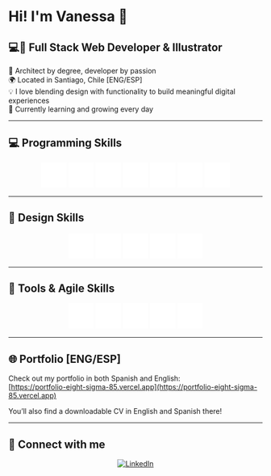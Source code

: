 # Hi! I'm Vanessa 🐰

## 💻🎨 Full Stack Web Developer & Illustrator  
📐 Architect by degree, developer by passion  
🌍 Located in Santiago, Chile [ENG/ESP]  
💡 I love blending design with functionality to build meaningful digital experiences  
🌱 Currently learning and growing every day  

---

## 💻 Programming Skills

<p align="center">
  <img src="https://github.com/vn-core/vn-core/blob/main/assets/img/html5.png" alt="HTML5" width="50" height="50"/>
  <img src="https://github.com/vn-core/vn-core/blob/main/assets/img/css3.png" alt="CSS3" width="50" height="50"/>
  <img src="https://github.com/vn-core/vn-core/blob/main/assets/img/icons8-javascript-500.png" alt="JavaScript" width="50" height="50"/>
  <img src="https://github.com/vn-core/vn-core/blob/main/assets/img/icons8-react-480.png" alt="React" width="50" height="50"/>
  <img src="https://github.com/vn-core/vn-core/blob/main/assets/img/node.png" alt="Node.js" width="50" height="50"/>
  <img src="https://github.com/vn-core/vn-core/blob/main/assets/img/pgadmin.png" alt="PG Admin" width="50" height="50"/>
  <img src="https://github.com/vn-core/vn-core/blob/main/assets/img/mysql.png" alt="MySQL" width="50" height="50"/>
</p>

---

## 🎨 Design Skills

<p align="center">
  <img src="https://github.com/vn-core/vn-core/blob/main/assets/img/figma.png" alt="Figma" width="50" height="50"/>
  <img src="https://github.com/vn-core/vn-core/blob/main/assets/img/photoshop.png" alt="Photoshop" width="50" height="50"/>
  <img src="https://github.com/vn-core/vn-core/blob/main/assets/img/illustrator.png" alt="Illustrator" width="50" height="50"/>
  <img src="https://github.com/vn-core/vn-core/blob/main/assets/img/procreate.png" alt="Procreate" width="50" height="50"/>
  <img src="https://github.com/vn-core/vn-core/blob/main/assets/img/responsive.png" alt="Responsive Design" width="50" height="50"/>
</p>

---

## 🧰 Tools & Agile Skills

<p align="center">
  <img src="https://github.com/vn-core/vn-core/blob/main/assets/img/github.png" alt="GitHub" width="50" height="50"/>
  <img src="https://github.com/vn-core/vn-core/blob/main/assets/img/bootstrap.png" alt="Bootstrap" width="50" height="50"/>
  <img src="https://github.com/vn-core/vn-core/blob/main/assets/img/tailwind.png" alt="Tailwind" width="50" height="50"/>
  <img src="https://github.com/vn-core/vn-core/blob/main/assets/img/trello.png" alt="Trello" width="50" height="50"/>
  <img src="https://github.com/vn-core/vn-core/blob/main/assets/img/jira.png" alt="Jira" width="50" height="50"/>
</p>

---

## 🌐 Portfolio [ENG/ESP]

Check out my portfolio in both Spanish and English:  
[https://portfolio-eight-sigma-85.vercel.app](https://portfolio-eight-sigma-85.vercel.app)

You’ll also find a downloadable CV in English and Spanish there!

---

## 🔗 Connect with me

<p align="center">
  <a href="https://www.linkedin.com/in/vncore/">
    <img src="https://img.shields.io/badge/LinkedIn-vanessa--nicole--contreras--orellana-0077B5?style=for-the-badge&logo=linkedin&logoColor=white" alt="LinkedIn"/>
  </a>
</p>
